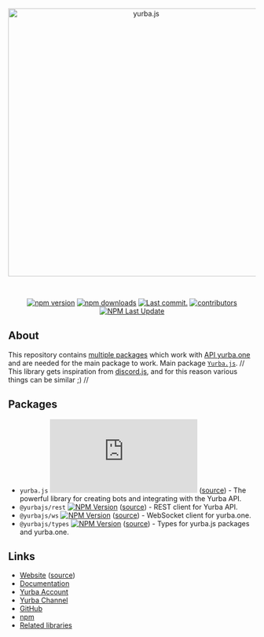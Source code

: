 <div align="center">
	<br />
	<p>
		<a href="https://yurba.js.org"><img src="https://cdn.yurba.one/photos/1423.jpg" width="546" alt="yurba.js" /></a>
	</p>
	<br />
	<p>
		<a href="https://www.npmjs.com/package/yurba.js"><img src="https://img.shields.io/npm/v/yurba.js.svg?maxAge=3600" alt="npm version" /></a>
		<a href="https://www.npmjs.com/package/yurba.js"><img src="https://img.shields.io/npm/dt/yurba.js.svg?maxAge=3600" alt="npm downloads" /></a>
		<!-- <a href="https://github.com/rastgame/yurba.js/actions"><img src="https://github.com/rastgame/yurba.js/actions/workflows/tests.yml/badge.svg" alt="Tests status" /></a> -->
		<a href="https://github.com/rastgame/yurba.js/commits/main"><img src="https://img.shields.io/github/last-commit/rastgame/yurba.js.svg?logo=github&logoColor=ffffff" alt="Last commit." /></a>
		<a href="https://github.com/rastgame/yurba.js/graphs/contributors"><img src="https://img.shields.io/github/contributors/rastgame/yurba.js.svg?maxAge=3600&logo=github&logoColor=fff&color=00c7be" alt="contributors" /></a>
		<!-- <a href="https://codecov.io/gh/rastgame/yurba.js"><img src="https://codecov.io/gh/rastgame/yurba.js/branch/main/graph/badge.svg?precision=2" alt="Code coverage" /></a> -->
        <a href="https://www.npmjs.com/package/yurba.js"><img alt="NPM Last Update" src="https://img.shields.io/npm/last-update/yurba.js" alt="npm last update"></a>
	</p>
</div>

## About

This repository contains [multiple packages](github-tags) which work with [API yurba.one](https://docs.yurba.one/overview) and are needed for the main package to work.
Main package [`Yurba.js`](source).
// This library gets inspiration from [discord.js](https://github.com/discordjs/discord.js), and for this reason various things can be similar ;) //

## Packages
- `yurba.js` [![NPM Version](https://img.shields.io/npm/v/yurba.js)](https://www.npmjs.com/package/yurba.js) ([source][source]) - The powerful library for creating bots and integrating with the Yurba API.
- `@yurbajs/rest` [![NPM Version](https://img.shields.io/npm/v/@yurbajs/rest)](https://www.npmjs.com/package/@yurbajs/rest) ([source][source]) - REST client for Yurba API.
- `@yurbajs/ws` [![NPM Version](https://img.shields.io/npm/v/@yurbajs/ws)](https://www.npmjs.com/package/@yurbajs/ws) ([source][source]) - WebSocket client for yurba.one.
- `@yurbajs/types` [![NPM Version](https://img.shields.io/npm/v/@yurbajs/types)](https://www.npmjs.com/package/@yurbajs/types) ([source][source]) - Types for yurba.js packages and yurba.one.



## Links
- [Website][website] ([source][website-source])
- [Documentation][documentation]
- [Yurba Account][yurba]
- [Yurba Channel][yurba-channel]
- [GitHub][source]
- [npm][npm]
- [Related libraries][related-libs]




[github-tags]: https://github.com/RastGame/Yurba.js/tags
[source]: https://github.com/RastGame/Yurba.js/tree/main/packages/yurba.js
[website]: https://yurba.js.org
[website-source]: #
[documentation]: #
[yurba]: https://me.yurba.one/yurbajs
[yurba-channel]: https://me.yurba.one/yjs
[npm]: https://www.npmjs.com/package/yurba.js
[related-libs]: #